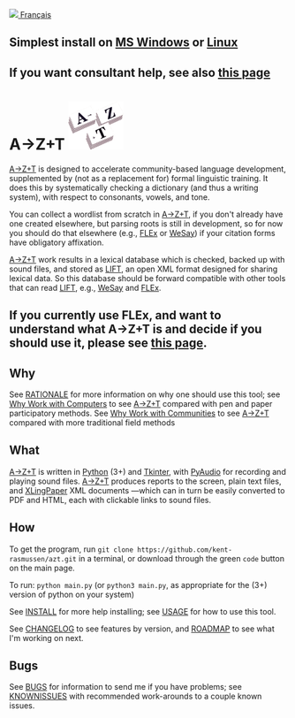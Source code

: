 <a href="https://gitlocalize.com/repo/7965/fr?utm_source=badge"> <img src="https://gitlocalize.com/repo/7965/fr/badge.svg" /> </a>
<a href="fr/README.md">Français</a>
## Simplest install on [MS Windows](SIMPLEINSTALL.md) or [Linux](SIMPLEINSTALL_LINUX.md)
## If you want consultant help, see also [this page](HELP_PREREQUISITES.md)

# A→Z+T ![CV](../images/AZT%20stacks6_icon.png "AZT")

[A→Z+T](AZT) is designed to accelerate community-based language development, supplemented by (not as a replacement for) formal linguistic training. It does this by systematically checking a dictionary (and thus a writing system), with respect to consonants, vowels, and tone.

You can collect a wordlist from scratch in [A→Z+T], if you don't already have one created elsewhere, but parsing roots is still in development, so for now you should do that elsewhere (e.g., [FLEx](FLEx) or [WeSay](WeSay)) if your citation forms have obligatory affixation.

[A→Z+T](AZT) work results in a lexical database which is checked, backed up with sound files, and stored as [LIFT](LIFT), an open XML format designed for sharing lexical data. So this database should be forward compatible with other tools that can read [LIFT](LIFT), e.g., [WeSay](WeSay) and [FLEx](FLEx).

## If you currently use FLEx, and want to understand what A→Z+T is and decide if you should use it, please see [this page](OWL_GUIDE.md).

<!-- It is designed to *supplement* (not replace) formal training, on the one hand, and *facilitate* a particular kind of language development on the other, so it may not do what you want —it certainly does not do everything. If you want to get as many people involved in the development of their own language as possible, in a manner that results in a checked lexical database backed up by sound files, then this tool is for you. -->
## Why
See [RATIONALE](RATIONALE.md) for more information on why one should use this tool; see [Why Work with Computers](WHYCOMPUTERS.md) to see [A→Z+T](AZT) compared with pen and paper participatory methods. See [Why Work with Communities](WHYCOMMUNITIES.md) to see [A→Z+T](AZT) compared with more traditional field methods

## What
[A→Z+T](AZT) is written in [Python](https://python.org) (3+) and [Tkinter](https://docs.python.org/3/library/tkinter.html), with [PyAudio](https://pypi.org/project/PyAudio/) for recording and playing sound files. [A→Z+T](AZT) produces reports to the screen, plain text files, and [XLingPaper](https://software.sil.org/xlingpaper/) XML documents —which can in turn be easily converted to PDF and HTML, each with clickable links to sound files.

## How
To get the program, run `git clone https://github.com/kent-rasmussen/azt.git` in a terminal, or download through the green `code` button on the main page.

To run: `python main.py` (or `python3 main.py`, as appropriate for the (3+) version of python on your system)

See [INSTALL](INSTALL.md) for more help installing; see [USAGE](USAGE.md) for how to use this tool.

See [CHANGELOG](CHANGELOG.md) to see features by version, and [ROADMAP](ROADMAP.md) to see what I'm working on next.

## Bugs
See [BUGS](BUGS.md) for information to send me if you have problems; see [KNOWNISSUES](KNOWNISSUES.md) with recommended work-arounds to a couple known issues.

[AZT]:  https://github.com/kent-rasmussen/azt
[A→Z+T]:  https://github.com/kent-rasmussen/azt
[WeSay]:  https://software.sil.org/wesay/
[FLEx]: https://software.sil.org/fieldworks/
[LIFT]: https://code.google.com/archive/p/lift-standard/
